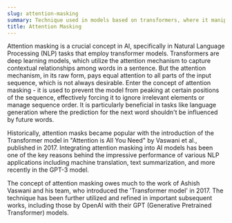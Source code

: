```yaml
---
slug: attention-masking
summary: Technique used in models based on transformers, where it manipulates the handling of sequence order and irrelevant elements in ML tasks.
title: Attention Masking
---
```


Attention masking is a crucial concept in AI, specifically in Natural Language Processing (NLP) tasks that employ transformer models. Transformers are deep learning models, which utilize the attention mechanism to capture contextual relationships among words in a sentence. But the attention mechanism, in its raw form, pays equal attention to all parts of the input sequence, which is not always desirable. Enter the concept of attention masking - it is used to prevent the model from peaking at certain positions of the sequence, effectively forcing it to ignore irrelevant elements or manage sequence order. It is particularly beneficial in tasks like language generation where the prediction for the next word shouldn't be influenced by future words.

Historically, attention masks became popular with the introduction of the Transformer model in "Attention is All You Need" by Vaswani et al., published in 2017. Integrating attention masking into AI models has been one of the key reasons behind the impressive performance of various NLP applications including machine translation, text summarization, and more recently in the GPT-3 model.

The concept of attention masking owes much to the work of Ashish Vaswani and his team, who introduced the 'Transformer model' in 2017. The technique has been further utilized and refined in important subsequent works, including those by OpenAI with their GPT (Generative Pretrained Transformer) models.